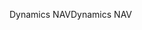 <span data-ttu-id="a78ad-101">Dynamics NAV</span><span class="sxs-lookup"><span data-stu-id="a78ad-101">Dynamics NAV</span></span>
